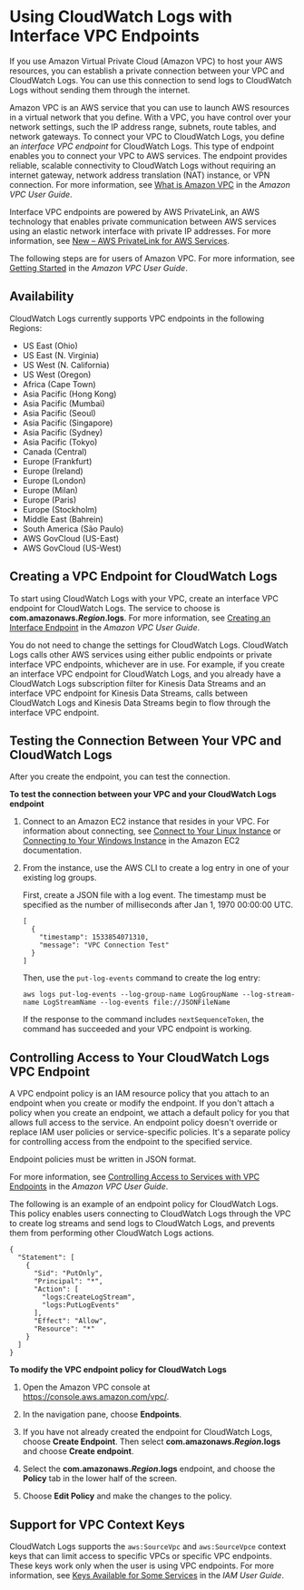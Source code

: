 # Using CloudWatch Logs with Interface VPC Endpoints<a name="cloudwatch-logs-and-interface-VPC"></a>

If you use Amazon Virtual Private Cloud \(Amazon VPC\) to host your AWS resources, you can establish a private connection between your VPC and CloudWatch Logs\. You can use this connection to send logs to CloudWatch Logs without sending them through the internet\.

Amazon VPC is an AWS service that you can use to launch AWS resources in a virtual network that you define\. With a VPC, you have control over your network settings, such the IP address range, subnets, route tables, and network gateways\. To connect your VPC to CloudWatch Logs, you define an *interface VPC endpoint* for CloudWatch Logs\. This type of endpoint enables you to connect your VPC to AWS services\. The endpoint provides reliable, scalable connectivity to CloudWatch Logs without requiring an internet gateway, network address translation \(NAT\) instance, or VPN connection\. For more information, see [What is Amazon VPC](https://docs.aws.amazon.com/vpc/latest/userguide/) in the *Amazon VPC User Guide*\.

 Interface VPC endpoints are powered by AWS PrivateLink, an AWS technology that enables private communication between AWS services using an elastic network interface with private IP addresses\. For more information, see [New – AWS PrivateLink for AWS Services](https://aws.amazon.com/blogs/aws/new-aws-privatelink-endpoints-kinesis-ec2-systems-manager-and-elb-apis-in-your-vpc/)\.

The following steps are for users of Amazon VPC\. For more information, see [Getting Started](https://docs.aws.amazon.com/vpc/latest/userguide/GetStarted.html) in the *Amazon VPC User Guide*\.

## Availability<a name="cloudwatch-logs-interface-VPC-availability"></a>

CloudWatch Logs currently supports VPC endpoints in the following Regions:
+ US East \(Ohio\)
+ US East \(N\. Virginia\)
+ US West \(N\. California\)
+ US West \(Oregon\)
+ Africa \(Cape Town\)
+ Asia Pacific \(Hong Kong\)
+ Asia Pacific \(Mumbai\)
+ Asia Pacific \(Seoul\)
+ Asia Pacific \(Singapore\)
+ Asia Pacific \(Sydney\)
+ Asia Pacific \(Tokyo\)
+ Canada \(Central\)
+ Europe \(Frankfurt\)
+ Europe \(Ireland\)
+ Europe \(London\)
+ Europe \(Milan\)
+ Europe \(Paris\)
+ Europe \(Stockholm\)
+ Middle East \(Bahrein\)
+ South America \(São Paulo\)
+ AWS GovCloud \(US\-East\)
+ AWS GovCloud \(US\-West\)

## Creating a VPC Endpoint for CloudWatch Logs<a name="create-VPC-endpoint-for-CloudWatchLogs"></a>

To start using CloudWatch Logs with your VPC, create an interface VPC endpoint for CloudWatch Logs\. The service to choose is **com\.amazonaws\.*Region*\.logs**\. For more information, see [Creating an Interface Endpoint](https://docs.aws.amazon.com/vpc/latest/userguide/vpce-interface.html#create-interface-endpoint.html) in the *Amazon VPC User Guide*\.

You do not need to change the settings for CloudWatch Logs\. CloudWatch Logs calls other AWS services using either public endpoints or private interface VPC endpoints, whichever are in use\. For example, if you create an interface VPC endpoint for CloudWatch Logs, and you already have a CloudWatch Logs subscription filter for Kinesis Data Streams and an interface VPC endpoint for Kinesis Data Streams, calls between CloudWatch Logs and Kinesis Data Streams begin to flow through the interface VPC endpoint\.

## Testing the Connection Between Your VPC and CloudWatch Logs<a name="test-VPC-endpoint-for-CloudWatchLogs"></a>

After you create the endpoint, you can test the connection\.

**To test the connection between your VPC and your CloudWatch Logs endpoint**

1. Connect to an Amazon EC2 instance that resides in your VPC\. For information about connecting, see [Connect to Your Linux Instance](https://docs.aws.amazon.com/AWSEC2/latest/UserGuide/vpce-interface.html#create-interface-endpoint.html) or [Connecting to Your Windows Instance](https://docs.aws.amazon.com/AWSEC2/latest/WindowsGuide/connecting_to_windows_instance.html) in the Amazon EC2 documentation\.

1. From the instance, use the AWS CLI to create a log entry in one of your existing log groups\.

   First, create a JSON file with a log event\. The timestamp must be specified as the number of milliseconds after Jan 1, 1970 00:00:00 UTC\.

   ```
   [
     {
       "timestamp": 1533854071310,
       "message": "VPC Connection Test"
     }
   ]
   ```

   Then, use the `put-log-events` command to create the log entry:

   ```
   aws logs put-log-events --log-group-name LogGroupName --log-stream-name LogStreamName --log-events file://JSONFileName
   ```

   If the response to the command includes `nextSequenceToken`, the command has succeeded and your VPC endpoint is working\.

## Controlling Access to Your CloudWatch Logs VPC Endpoint<a name="CloudWatchLogs-VPC-endpoint-policy"></a>

A VPC endpoint policy is an IAM resource policy that you attach to an endpoint when you create or modify the endpoint\. If you don't attach a policy when you create an endpoint, we attach a default policy for you that allows full access to the service\. An endpoint policy doesn't override or replace IAM user policies or service\-specific policies\. It's a separate policy for controlling access from the endpoint to the specified service\. 

Endpoint policies must be written in JSON format\. 

For more information, see [Controlling Access to Services with VPC Endpoints](https://docs.aws.amazon.com/vpc/latest/userguide/vpc-endpoints-access.html) in the *Amazon VPC User Guide*\.

The following is an example of an endpoint policy for CloudWatch Logs\. This policy enables users connecting to CloudWatch Logs through the VPC to create log streams and send logs to CloudWatch Logs, and prevents them from performing other CloudWatch Logs actions\.

```
{
  "Statement": [
    {
      "Sid": "PutOnly",
      "Principal": "*",
      "Action": [
        "logs:CreateLogStream",
        "logs:PutLogEvents"
      ],
      "Effect": "Allow",
      "Resource": "*"
    }
  ]
}
```

**To modify the VPC endpoint policy for CloudWatch Logs**

1. Open the Amazon VPC console at [https://console\.aws\.amazon\.com/vpc/](https://console.aws.amazon.com/vpc/)\.

1. In the navigation pane, choose **Endpoints**\.

1. If you have not already created the endpoint for CloudWatch Logs, choose **Create Endpoint**\. Then select **com\.amazonaws\.*Region*\.logs** and choose **Create endpoint**\.

1. Select the **com\.amazonaws\.*Region*\.logs** endpoint, and choose the **Policy** tab in the lower half of the screen\.

1. Choose **Edit Policy** and make the changes to the policy\.

## Support for VPC Context Keys<a name="Support-VPC-Context-Keys"></a>

CloudWatch Logs supports the `aws:SourceVpc` and `aws:SourceVpce` context keys that can limit access to specific VPCs or specific VPC endpoints\. These keys work only when the user is using VPC endpoints\. For more information, see [Keys Available for Some Services](https://docs.aws.amazon.com/IAM/latest/UserGuide/reference_policies_condition-keys.html#condition-keys-service-available) in the *IAM User Guide*\.
